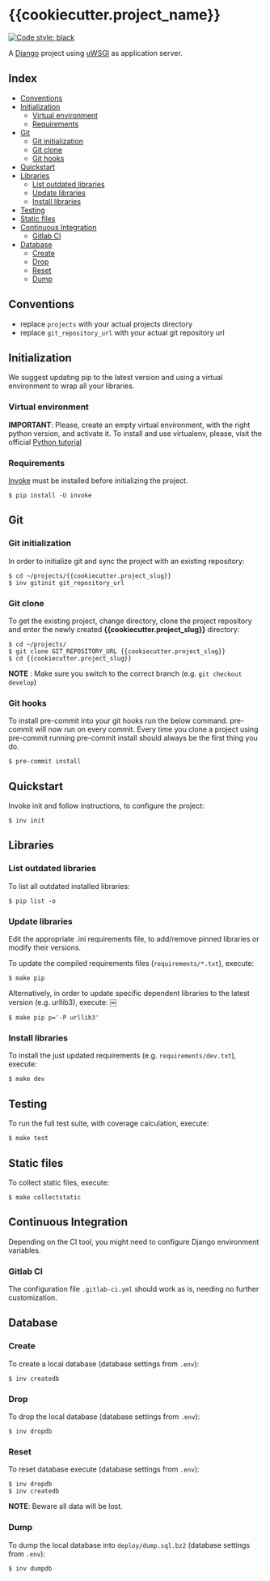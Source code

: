 # {{cookiecutter.project_name}}

[![Code style: black](https://img.shields.io/badge/code%20style-black-000000.svg)](https://github.com/python/black)

A [Django](https://docs.djangoproject.com) project using [uWSGI](https://uwsgi-docs.readthedocs.io) as application server.

## Index

- [Conventions](#conventions)
- [Initialization](#initialization)
  - [Virtual environment](#virtual-environment)
  - [Requirements](#requirements)
- [Git](#git)
  - [Git initialization](#git-initialization)
  - [Git clone](#git-clone)
  - [Git hooks](#git-hooks)
- [Quickstart](#quickstart)
- [Libraries](#libraries)
  - [List outdated libraries](#list-outdated-libraries)
  - [Update libraries](#update-libraries)
  - [Install libraries](#install-libraries)
- [Testing](#testing)
- [Static files](#static-files)
- [Continuous Integration](#continuous-integration)
  - [Gitlab CI](#gitlab-ci)
- [Database](#database)
  - [Create](#create)
  - [Drop](#drop)
  - [Reset](#reset)
  - [Dump](#dump)

## Conventions

- replace `projects` with your actual projects directory
- replace `git_repository_url` with your actual git repository url

## Initialization

We suggest updating pip to the latest version and using a virtual environment to wrap all your libraries.

### Virtual environment

**IMPORTANT**: Please, create an empty virtual environment, with the right python version, and activate it.
To install and use virtualenv, please, visit the official [Python tutorial](https://docs.python.org/3/tutorial/venv.html)

### Requirements

[Invoke](https://www.pyinvoke.org/) must be installed before initializing the project.

```shell
$ pip install -U invoke
```

## Git

### Git initialization

In order to initialize git and sync the project with an existing repository:

```shell
$ cd ~/projects/{{cookiecutter.project_slug}}
$ inv gitinit git_repository_url
```

### Git clone

To get the existing project, change directory, clone the project repository and enter the newly created **{{cookiecutter.project_slug}}** directory:

```shell
$ cd ~/projects/
$ git clone GIT_REPOSITORY_URL {{cookiecutter.project_slug}}
$ cd {{cookiecutter.project_slug}}
```

**NOTE** : Make sure you switch to the correct branch (e.g. `git checkout develop`)

### Git hooks

To install pre-commit into your git hooks run the below command. pre-commit will now run on every commit. Every time you clone a project using pre-commit running pre-commit install should always be the first thing you do.

```shell
$ pre-commit install
```

## Quickstart

Invoke init and follow instructions, to configure the project:

```shell
$ inv init
```

## Libraries

### List outdated libraries

To list all outdated installed libraries:

```shell
$ pip list -o
```

### Update libraries

Edit the appropriate .ini requirements file, to add/remove pinned libraries or modify their versions.

To update the compiled requirements files (`requirements/*.txt`), execute:

```shell
$ make pip
```

Alternatively, in order to update specific dependent libraries to the latest version (e.g. urllib3), execute:
￼
```shell
$ make pip p='-P urllib3'
```

### Install libraries

To install the just updated requirements (e.g. `requirements/dev.txt`), execute:

```shell
$ make dev
```

## Testing

To run the full test suite, with coverage calculation, execute:

```shell
$ make test
```

## Static files

To collect static files, execute:

```shell
$ make collectstatic
```

## Continuous Integration

Depending on the CI tool, you might need to configure Django environment variables.

### Gitlab CI

The configuration file `.gitlab-ci.yml` should work as is, needing no further customization.

## Database

### Create

To create a local database (database settings from `.env`):

```shell
$ inv createdb
```

### Drop

To drop the local database (database settings from `.env`):

```shell
$ inv dropdb
```

### Reset

To reset database execute (database settings from `.env`):

```shell
$ inv dropdb
$ inv createdb
```

**NOTE**: Beware all data will be lost.

### Dump

To dump the local database into `deploy/dump.sql.bz2` (database settings from `.env`):

```shell
$ inv dumpdb
```
